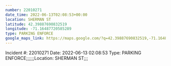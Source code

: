 ```yaml
---
number: 22010271
date_time: 2022-06-13T02:08:53+00:00
location: SHERMAN ST
latitude: 42.39887690832519
longitude: -71.16487720585289
type: PARKING ENFORCE
google_maps_link: https://maps.google.com/?q=42.39887690832519,-71.16487720585289
---
```


Incident #: 22010271  Date: 2022-06-13 02:08:53   Type: PARKING ENFORCE;;;;;;Location: SHERMAN ST;;;
